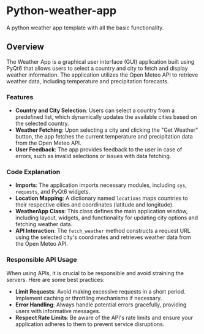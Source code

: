 # Python-weather-app
A python weather app template with all the basic functionality.


## Overview

The Weather App is a graphical user interface (GUI) application built using PyQt6 that allows users to select a country and city to fetch and display weather information. The application utilizes the Open Meteo API to retrieve weather data, including temperature and precipitation forecasts.

### Features

- **Country and City Selection**: Users can select a country from a predefined list, which dynamically updates the available cities based on the selected country.
- **Weather Fetching**: Upon selecting a city and clicking the "Get Weather" button, the app fetches the current temperature and precipitation data from the Open Meteo API.
- **User Feedback**: The app provides feedback to the user in case of errors, such as invalid selections or issues with data fetching.

### Code Explanation

- **Imports**: The application imports necessary modules, including `sys`, `requests`, and PyQt6 widgets.
- **Location Mapping**: A dictionary named `locations` maps countries to their respective cities and coordinates (latitude and longitude).
- **WeatherApp Class**: This class defines the main application window, including layout, widgets, and functionality for updating city options and fetching weather data.
- **API Interaction**: The `fetch_weather` method constructs a request URL using the selected city's coordinates and retrieves weather data from the Open Meteo API.

### Responsible API Usage

When using APIs, it is crucial to be responsible and avoid straining the servers. Here are some best practices:

- **Limit Requests**: Avoid making excessive requests in a short period. Implement caching or throttling mechanisms if necessary.
- **Error Handling**: Always handle potential errors gracefully, providing users with informative messages.
- **Respect Rate Limits**: Be aware of the API's rate limits and ensure your application adheres to them to prevent service disruptions.
